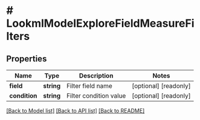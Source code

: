 # # LookmlModelExploreFieldMeasureFilters

## Properties

Name | Type | Description | Notes
------------ | ------------- | ------------- | -------------
**field** | **string** | Filter field name | [optional] [readonly]
**condition** | **string** | Filter condition value | [optional] [readonly]

[[Back to Model list]](../../README.md#models) [[Back to API list]](../../README.md#endpoints) [[Back to README]](../../README.md)
